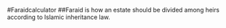 #Faraidcalculator
##Faraid is how an estate should be divided among heirs according to Islamic inheritance law.
